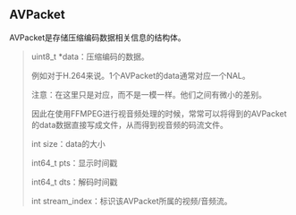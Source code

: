 ## AVPacket

AVPacket是存储压缩编码数据相关信息的结构体。

> uint8_t *data：压缩编码的数据。
>
> 例如对于H.264来说。1个AVPacket的data通常对应一个NAL。
>
> 注意：在这里只是对应，而不是一模一样。他们之间有微小的差别。
>
> 因此在使用FFMPEG进行视音频处理的时候，常常可以将得到的AVPacket的data数据直接写成文件，从而得到视音频的码流文件。
>
> 
>
> int   size：data的大小
>
> int64_t pts：显示时间戳
>
> int64_t dts：解码时间戳
>
> int   stream_index：标识该AVPacket所属的视频/音频流。